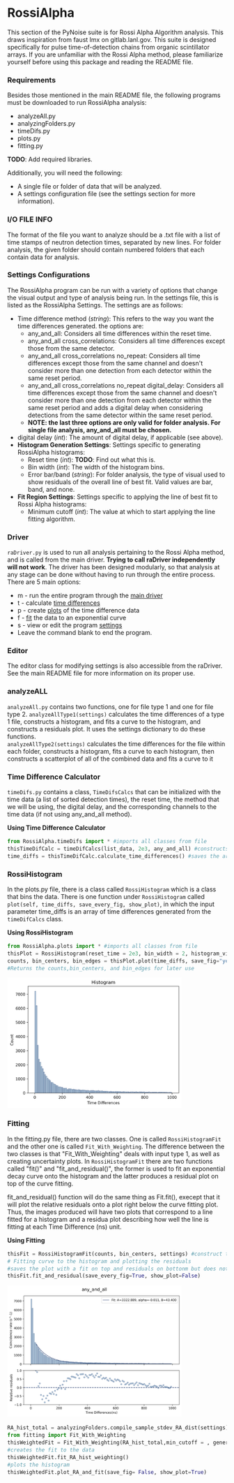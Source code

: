 # RossiAlpha

This section of the PyNoise suite is for Rossi Alpha Algorithm analysis. This draws inspiration from faust lmx on gitlab.lanl.gov. This suite is designed specifically for pulse time-of-detection chains from organic scintillator arrays. If you are unfamiliar with the Rossi Alpha method, please familiarize yourself before using this package and reading the README file.

### Requirements

Besides those mentioned in the main README file, the following programs must be downloaded to run RossiAlpha analysis:
* analyzeAll.py
* analyzingFolders.py
* timeDifs.py
* plots.py
* fitting.py

**TODO**: Add required libraries.

Additionally, you will need the following:
* A single file or folder of data that will be analyzed.
* A settings configuration file (see the settings section for more information).

### I/O FILE INFO

The format of the file you want to analyze should be a .txt file with a list of time stamps of neutron detection times, separated by new lines. For folder analysis, the given folder should contain numbered folders that each contain data for analysis.

### Settings Configurations

The RossiAlpha program can be run with a variety of options that change the visual output and type of analysis being run. In the settings file, this is listed as the RossiAlpha Settings. The settings are as follows: 
* Time difference method (*string*): This refers to the way you want the time differences generated. the options are:  
    * any_and_all: Considers all time differences within the reset time.
    * any_and_all cross_correlations: Considers all time differences except those from the same detector.
    * any_and_all cross_correlations no_repeat: Considers all time differences except those from the same channel and doesn't consider more than one detection from each detector within the same reset period.
    * any_and_all cross_correlations no_repeat digital_delay: Considers all time differences except those from the same channel and doesn't consider more than one detection from each detector within the same reset period and adds a digital delay when considering detections from the same detector within the same reset period.
    * **NOTE: the last three options are only valid for folder analysis. For single file analysis, any_and_all must be chosen.**
* digital delay (*int*): The amount of digital delay, if applicable (see above).
* **Histogram Generation Settings**: Settings specific to generating RossiAlpha histograms:
    * Reset time (*int*): **TODO**: Find out what this is.
    * Bin width (*int*): The width of the histogram bins.
    * Error bar/band (*string*): For folder analysis, the type of visual used to show residuals of the overall line of best fit. Valid values are bar, band, and none.
* **Fit Region Settings**: Settings specific to applying the line of best fit to Rossi Alpha histograms:
    * Minimum cutoff (*int*): The value at which to start applying the line fitting algorithm.

### Driver
```raDriver.py``` is used to run all analysis pertaining to the Rossi Alpha method, and is called from the main driver. **Trying to call raDriver independently will not work**. The driver has been designed modularly, so that analysis at any stage can be done without having to run through the entire process. There are 5 main options:
* m - run the entire program through the [main driver](#main)
* t - calculate [time differences](#time-difference-calculator)
* p - create [plots](#rossihistogram) of the time difference data
* f - [fit](#fitting) the data to an exponential curve
* s - view or edit the program [settings](#settings-configurations)
* Leave the command blank to end the program.

### Editor
The editor class for modifying settings is also accessible from the raDriver. See the main README file for more information on its proper use.

### analyzeALL
```analyzeAll.py``` contains two functions, one for file type 1 and one for file type 2. ```analyzeAllType1(settings)``` calculates the time differences of a type 1 file, constructs a histogram, and fits a curve to the histogram, and constructs a residuals plot. It uses the settings dictionary to do these functions.   
```analyzeAllType2(settings)``` calculates the time differences for the file within each folder, constructs a histogram, fits a curve to each histogram, then constructs a scatterplot of all of the combined data and fits a curve to it

### Time Difference Calculator
```timeDifs.py``` contains a class, ```TimeDifsCalcs``` that can be initialized with the time data (a list of sorted detection times), the reset time, the method that we will be using, the digital delay, and the corresponding channels to the time data (if not using any_and_all method).

**Using Time Difference Calculator**
```python
from RossiAlpha.timeDifs import * #imports all classes from file
thisTimeDifCalc = timeDifCalcs(list_data, 2e3, any_and_all) #constructs an object called thisTimeDifCalc with a reset time of 2000 and method = any_and_all
time_diffs = thisTimeDifCalc.calculate_time_differences() #saves the array of time diffs as time_diffs
```

### RossiHistogram
In the plots.py file, there is a class called ```RossiHistogram``` which is a class that bins the data. There is one function under ```RossiHistogram``` called ```plot(self, time_diffs, save_every_fig, show_plot)```, in which the input parameter time_diffs is an array of time differences generated from the ```timeDifCalcs``` class.

**Using RossiHistogram**
```python
from RossiAlpha.plots import * #imports all classes from file
thisPlot = RossiHistogram(reset_time = 2e3, bin_width = 2, histogram_visual_settings, save_dir = '/path/to/save/plot.png') #construct a RossiHistogram object specifying the reset time, bin width, visual settings, and (optional) path to where you want plot to save
counts, bin_centers, bin_edges = thisPlot.plot(time_diffs, save_fig="yes", show_plot="no") #constructs the histogram with the time differences and saves it to the save_dir
#Returns the counts,bin_centers, and bin_edges for later use
```
<img src="./histogram.png" width="400" >

### Fitting
In the fitting.py file, there are two classes. One is called ```RossiHistogramFit``` and the other one is called ```Fit_With_Weighting```. The difference between the two classes is that "Fit_With_Weighting" deals with input type 1, as well as creating uncertainty plots. In ```RossiHistogramFit``` there are two functions called "fit()" and "fit_and_residual()", the former is used to fit an exponential decay curve onto the histogram and the latter produces a residual plot on top of the curve fitting.

fit_and_residual() function will do the same thing as Fit.fit(), execept that it will plot the relative residuals onto a plot right below the curve fitting plot. Thus, the images produced will have two plots that correspond to a line fitted for a histogram and a residua plot describing how well the line is fitting at each Time Difference (ns) unit. 

**Using Fitting**


```python
thisFit = RossiHistogramFit(counts, bin_centers, settings) #construct the fit object
# Fitting curve to the histogram and plotting the residuals
#saves the plot with a fit on top and residuals on bottonm but does not show it
thisFit.fit_and_residual(save_every_fig=True, show_plot=False)
```
<img src="./fitted_and_residual.png" width="400" >

```python
RA_hist_total = analyzingFolders.compile_sample_stdev_RA_dist(settings)
from fitting import Fit_With_Weighting
thisWeightedFit = Fit_With_Weighting(RA_hist_total,min_cutoff = , general_settings,saveDir, fitting_opts, residual_opts)
#creates the fit to the data 
thisWeightedFit.fit_RA_hist_weighting()
#plots the histogram
thisWeightedFit.plot_RA_and_fit(save_fig= False, show_plot=True)

```
